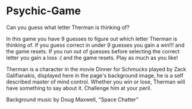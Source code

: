 # Psychic-Game
Can you guess what letter Therman is thinking of? 

In this game you have 9 guesses to figure out which letter Therman is thinking of. If you guess correct in under 9 guesses you gain a win!!! and the game resets. If you run out of guesses before selecting the correct letter you gain a loss :( and the game resets. Play as much as you like!   

Therman is a character in the movie Dinner for Schmucks played by Zack Galifianakis, displayed here in the page's background image, he is a self described master of mind control. Whether you win or lose, Therman will have something to say about it. Challenge him at your peril.

Background music by Doug Maxwell, "Space Chatter"